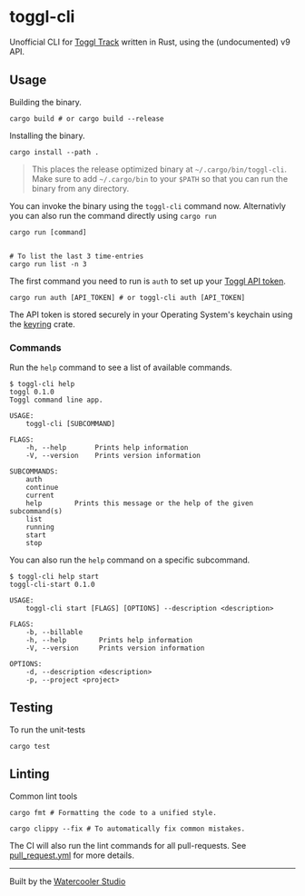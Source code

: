 # toggl-cli

Unofficial CLI for [Toggl Track](https://toggl.com/track/) written in Rust, using the (undocumented) v9 API.

## Usage

Building the binary.

```shell
cargo build # or cargo build --release
```

Installing the binary.

```shell
cargo install --path .
```
> This places the release optimized binary at `~/.cargo/bin/toggl-cli`. Make sure to add `~/.cargo/bin` to your `$PATH` so that you can run the binary from any directory.

You can invoke the binary using the `toggl-cli` command  now. Alternativly you can also run the command directly using `cargo run`

```shell
cargo run [command]


# To list the last 3 time-entries
cargo run list -n 3
```

The first command you need to run is `auth` to set up your [Toggl API token](https://support.toggl.com/en/articles/3116844-where-is-my-api-token-located).

```shell
cargo run auth [API_TOKEN] # or toggl-cli auth [API_TOKEN]
```

The API token is stored securely in your Operating System's keychain using the [keyring](https://crates.io/crates/keyring) crate.

### Commands

Run the `help` command to see a list of available commands.

```shell
$ toggl-cli help
toggl 0.1.0
Toggl command line app.

USAGE:
    toggl-cli [SUBCOMMAND]

FLAGS:
    -h, --help       Prints help information
    -V, --version    Prints version information

SUBCOMMANDS:
    auth
    continue
    current
    help        Prints this message or the help of the given subcommand(s)
    list
    running
    start
    stop
```

You can also run the `help` command on a specific subcommand.

```shell
$ toggl-cli help start
toggl-cli-start 0.1.0

USAGE:
    toggl-cli start [FLAGS] [OPTIONS] --description <description>

FLAGS:
    -b, --billable
    -h, --help        Prints help information
    -V, --version     Prints version information

OPTIONS:
    -d, --description <description>
    -p, --project <project>
```

## Testing

To run the unit-tests

```shell
cargo test
```

## Linting

Common lint tools

```shell
cargo fmt # Formatting the code to a unified style.

cargo clippy --fix # To automatically fix common mistakes.
```

The CI will also run the lint commands for all pull-requests.
See [pull_request.yml](.github/workflows/pull_request.yml) for more details.

---

Built by the [Watercooler Studio](https://watercooler.studio/)